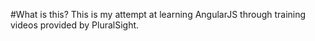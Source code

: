 #What is this?
This is my attempt at learning AngularJS through training videos provided by PluralSight.